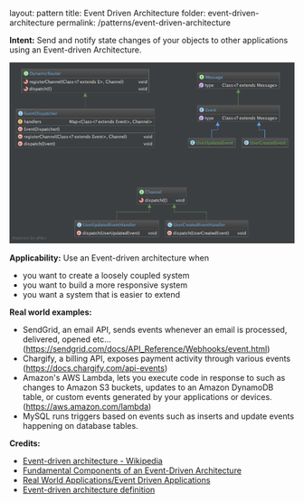 layout: pattern
title: Event Driven Architecture
folder: event-driven-architecture
permalink: /patterns/event-driven-architecture


**Intent:** Send and notify state changes of your objects to other applications using an Event-driven Architecture.

![alt text](./etc/class_diagram.png "Event Driven Architecture")

**Applicability:** Use an Event-driven architecture when

* you want to create a loosely coupled system
* you want to build a more responsive system
* you want a system that is easier to extend

**Real world examples:**

* SendGrid, an email API, sends events whenever an email is processed, delivered, opened etc... (https://sendgrid.com/docs/API_Reference/Webhooks/event.html)
* Chargify, a billing API, exposes payment activity through various events (https://docs.chargify.com/api-events)
* Amazon's AWS Lambda, lets you execute code in response to such as changes to Amazon S3 buckets, updates to an Amazon DynamoDB table, or custom events generated by your applications or devices. (https://aws.amazon.com/lambda)
* MySQL runs triggers based on events such as inserts and update events happening on database tables.

**Credits:**

* [Event-driven architecture - Wikipedia](http://www.computerweekly.com/feature/Write-through-write-around-write-back-Cache-explained)
* [Fundamental Components of an Event-Driven Architecture](http://giocc.com/fundamental-components-of-an-event-driven-architecture.html)
* [Real World Applications/Event Driven Applications](https://wiki.haskell.org/Real_World_Applications/Event_Driven_Applications)
* [Event-driven architecture definition](http://searchsoa.techtarget.com/definition/event-driven-architecture)
